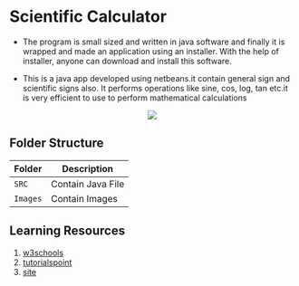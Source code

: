 # Scientific Calculator

* The program is small sized and written in java software and finally it is wrapped and made an application using an installer. With the help of installer, anyone can download and install this software. 

* This is a java app developed using netbeans.it contain general sign and scientific signs also. It performs operations like sine, cos, log, tan etc.it is very efficient to use to perform mathematical calculations

<p align="center">
    <img src="https://github.com/Aranshu/Scientific-Calculator-Java/blob/master/Images/Home%20Page.PNG?raw=true" />
</p>

## Folder Structure
Folder               | Description
---------------------|------------------------------------------
`SRC`                | Contain Java File
`Images`             | Contain Images 

## Learning Resources
1. [w3schools](https://www.w3schools.com/java/)
2. [tutorialspoint](https://www.tutorialspoint.com/java/index.htm)
3. [site](https://aranshu.github.io/Java-Scientific-Calculator/)

